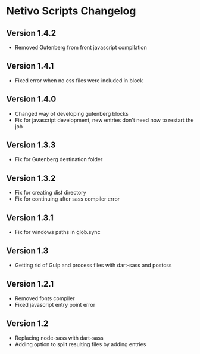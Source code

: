 # Netivo Scripts Changelog

## Version 1.4.2 
- Removed Gutenberg from front javascript compilation

## Version 1.4.1
- Fixed error when no css files were included in block

## Version 1.4.0
- Changed way of developing gutenberg blocks
- Fix for javascript development, new entries don't need now to restart the job

## Version 1.3.3
- Fix for Gutenberg destination folder

## Version 1.3.2
- Fix for creating dist directory
- Fix for continuing after sass compiler error

## Version 1.3.1
- Fix for windows paths in glob.sync

## Version 1.3
- Getting rid of Gulp and process files with dart-sass and postcss

## Version 1.2.1
- Removed fonts compiler
- Fixed javascript entry point error

## Version 1.2
- Replacing node-sass with dart-sass
- Adding option to split resulting files by adding entries